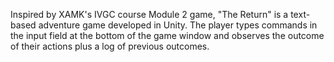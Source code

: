 Inspired by XAMK's IVGC course Module 2 game, "The Return" is a text-based adventure game developed in Unity. The player types commands in the input field at the bottom of the game window and observes the outcome of their actions plus a log of previous outcomes.

